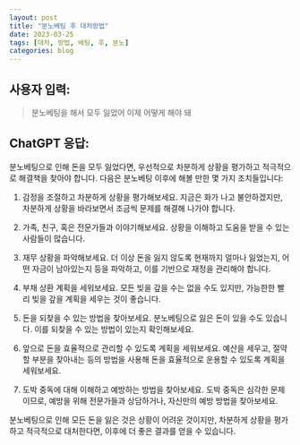 ```yaml
---
layout: post
title: "분노베팅 후 대처방법"
date: 2023-03-25
tags: [대처, 방법, 베팅, 후, 분노]
categories: blog
---
```


## 사용자 입력:
> 분노베팅을 해서 모두 잃었어 이제 어떻게 해야 돼

## ChatGPT 응답:
> 

분노베팅으로 인해 돈을 모두 잃었다면, 우선적으로 차분하게 상황을 평가하고 적극적으로 해결책을 찾아야 합니다. 다음은 분노베팅 이후에 해볼 만한 몇 가지 조치들입니다:

1. 감정을 조절하고 차분하게 상황을 평가해보세요. 지금은 화가 나고 불안하겠지만, 차분하게 상황을 바라보면서 조금씩 문제를 해결해 나가야 합니다.

2. 가족, 친구, 혹은 전문가들과 이야기해보세요. 상황을 이해하고 도움을 받을 수 있는 사람들이 많습니다.

3. 재무 상황을 파악해보세요. 더 이상 돈을 잃지 않도록 현재까지 얼마나 잃었는지, 어떤 자금이 남아있는지 등을 파악하고, 이를 기반으로 재정을 관리해야 합니다.

4. 부채 상환 계획을 세워보세요. 모든 빚을 갚을 수는 없을 수도 있지만, 가능한한 빨리 빚을 갚을 계획을 세우는 것이 좋습니다.

5. 돈을 되찾을 수 있는 방법을 찾아보세요. 분노베팅으로 잃은 돈이 있을 수도 있습니다. 이를 되찾을 수 있는 방법이 있는지 확인해보세요.

6. 앞으로 돈을 효율적으로 관리할 수 있도록 계획을 세워보세요. 예산을 세우고, 절약할 부분을 찾아내는 등의 방법을 사용해 돈을 효율적으로 운용할 수 있도록 계획을 세워보세요.

7. 도박 중독에 대해 이해하고 예방하는 방법을 찾아보세요. 도박 중독은 심각한 문제이므로, 예방을 위해 전문가들과 상담하거나, 자신만의 예방 방법을 찾아보세요.

분노베팅으로 인해 모든 돈을 잃은 것은 상황이 어려운 것이지만, 차분하게 상황을 평가하고 적극적으로 대처한다면, 이후에 더 좋은 결과를 얻을 수 있습니다.

